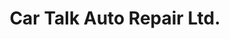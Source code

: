 ---
title: "Car Talk Auto Repair Ltd."
url: /port-coquitlam/car-talk-auto-repair-ltd/
shop: car repair
---
